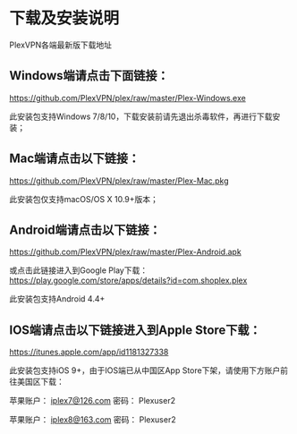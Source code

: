 # 下载及安装说明
PlexVPN各端最新版下载地址

## Windows端请点击下面链接：
https://github.com/PlexVPN/plex/raw/master/Plex-Windows.exe

此安装包支持Windows 7/8/10，下载安装前请先退出杀毒软件，再进行下载安装；

## Mac端请点击以下链接：
https://github.com/PlexVPN/plex/raw/master/Plex-Mac.pkg

此安装包仅支持macOS/OS X 10.9+版本；

## Android端请点击以下链接：
https://github.com/PlexVPN/plex/raw/master/Plex-Android.apk

或点击此链接进入到Google Play下载：
https://play.google.com/store/apps/details?id=com.shoplex.plex

此安装包支持Android 4.4+

## IOS端请点击以下链接进入到Apple Store下载：
https://itunes.apple.com/app/id1181327338

此安装包支持iOS 9+，由于IOS端已从中国区App Store下架，请使用下方账户前往美国区下载：

苹果账户： iplex7@126.com 密码： Plexuser2

苹果账户： iplex8@163.com 密码： Plexuser2
